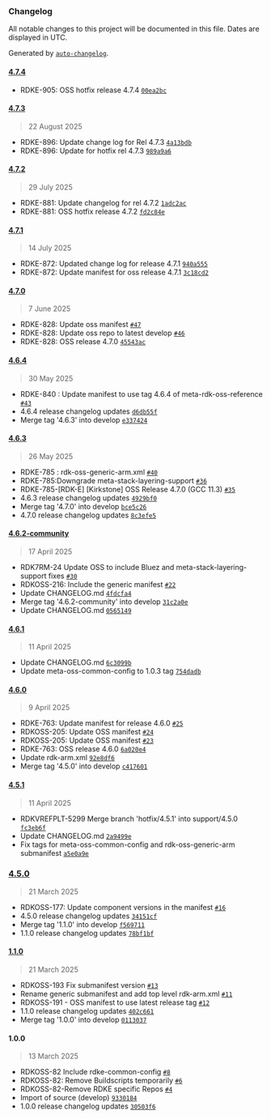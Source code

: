 ### Changelog

All notable changes to this project will be documented in this file. Dates are displayed in UTC.

Generated by [`auto-changelog`](https://github.com/CookPete/auto-changelog).

#### [4.7.4](https://github.com/rdkcentral/rdke-oss-manifest/compare/4.7.3...4.7.4)
- RDKE-905: OSS hotfix release 4.7.4 [`00ea2bc`](https://github.com/rdkcentral/rdke-oss-manifest/commit/00ea2bc284e94c223343fa26b32800a9a3e66781)


#### [4.7.3](https://github.com/rdkcentral/rdke-oss-manifest/compare/4.7.2...4.7.3)

> 22 August 2025

- RDKE-896: Update change log for Rel 4.7.3 [`4a13bdb`](https://github.com/rdkcentral/rdke-oss-manifest/commit/4a13bdb48360c53034437e17b279af3ee3500bbc)
- RDKE-896: Update for hotfix rel 4.7.3 [`989a9a6`](https://github.com/rdkcentral/rdke-oss-manifest/commit/989a9a6a96fb172e7d7d6e4f1f75ef52c28aee73)

#### [4.7.2](https://github.com/rdkcentral/rdke-oss-manifest/compare/4.7.1...4.7.2)

> 29 July 2025

- RDKE-881: Update changelog for rel 4.7.2 [`1adc2ac`](https://github.com/rdkcentral/rdke-oss-manifest/commit/1adc2ac06ff2d428bfd7bd42a0f33dc0dc8a3c30)
- RDKE-881: OSS hotfix release 4.7.2 [`fd2c84e`](https://github.com/rdkcentral/rdke-oss-manifest/commit/fd2c84ea143bbecf31388034e588ad26607c4e3b)

#### [4.7.1](https://github.com/rdkcentral/rdke-oss-manifest/compare/4.7.0...4.7.1)

> 14 July 2025

- RDKE-872: Updated change log for release 4.7.1 [`940a555`](https://github.com/rdkcentral/rdke-oss-manifest/commit/940a55525ebbb49963343ef263e566773c2f7e73)
- RDKE-872: Update manifest for oss release 4.7.1 [`3c18cd2`](https://github.com/rdkcentral/rdke-oss-manifest/commit/3c18cd23b1307ccb7e1693595e5d4ffa70fbaada)

#### [4.7.0](https://github.com/rdkcentral/rdke-oss-manifest/compare/4.6.4...4.7.0)

> 7 June 2025

- RDKE-828: Update oss manifest [`#47`](https://github.com/rdkcentral/rdke-oss-manifest/pull/47)
- RDKE-828: Update oss repo to latest develop [`#46`](https://github.com/rdkcentral/rdke-oss-manifest/pull/46)
- RDKE-828: OSS release 4.7.0 [`45543ac`](https://github.com/rdkcentral/rdke-oss-manifest/commit/45543ac3d482047448247a8f12ba1e08e54cacd0)

#### [4.6.4](https://github.com/rdkcentral/rdke-oss-manifest/compare/4.6.3...4.6.4)

> 30 May 2025

- RDKE-840 : Update manifest to use tag 4.6.4 of meta-rdk-oss-reference [`#43`](https://github.com/rdkcentral/rdke-oss-manifest/pull/43)
- 4.6.4 release changelog updates [`d6db55f`](https://github.com/rdkcentral/rdke-oss-manifest/commit/d6db55fdfd947f83c083dc9f61acb3350b44ff9f)
- Merge tag '4.6.3' into develop [`e337424`](https://github.com/rdkcentral/rdke-oss-manifest/commit/e33742433df50d2284a295722115d1f187896611)

#### [4.6.3](https://github.com/rdkcentral/rdke-oss-manifest/compare/4.6.2-community...4.6.3)

> 26 May 2025

- RDKE-785 :  rdk-oss-generic-arm.xml [`#40`](https://github.com/rdkcentral/rdke-oss-manifest/pull/40)
- RDKE-785:Downgrade meta-stack-layering-support [`#36`](https://github.com/rdkcentral/rdke-oss-manifest/pull/36)
- RDKE-785-[RDK-E] [Kirkstone] OSS Release 4.7.0 (GCC 11.3) [`#35`](https://github.com/rdkcentral/rdke-oss-manifest/pull/35)
- 4.6.3 release changelog updates [`4929bf0`](https://github.com/rdkcentral/rdke-oss-manifest/commit/4929bf0d724d70eb954ebe6579fe8bddee20ef1a)
- Merge tag '4.7.0' into develop [`bce5c26`](https://github.com/rdkcentral/rdke-oss-manifest/commit/bce5c26571d048afd841780b56a25793564ed8e7)
- 4.7.0 release changelog updates [`8c3efe5`](https://github.com/rdkcentral/rdke-oss-manifest/commit/8c3efe51f6205674d5704b75442dc483365a82e9)

#### [4.6.2-community](https://github.com/rdkcentral/rdke-oss-manifest/compare/4.6.1...4.6.2-community)

> 17 April 2025

- RDK7RM-24 Update OSS to include Bluez and meta-stack-layering-support fixes [`#30`](https://github.com/rdkcentral/rdke-oss-manifest/pull/30)
- RDKOSS-216: Include the generic manifest [`#22`](https://github.com/rdkcentral/rdke-oss-manifest/pull/22)
- Update CHANGELOG.md [`4fdcfa4`](https://github.com/rdkcentral/rdke-oss-manifest/commit/4fdcfa4f280c3d04c11f98d82937f7f7a9942e9f)
- Merge tag '4.6.2-community' into develop [`31c2a0e`](https://github.com/rdkcentral/rdke-oss-manifest/commit/31c2a0e1977df0d24e5dd309ea4c841c8cbfe782)
- Update CHANGELOG.md [`0565149`](https://github.com/rdkcentral/rdke-oss-manifest/commit/0565149ea6852bba1a0adcc3a2c8b2feb2dda43e)

#### [4.6.1](https://github.com/rdkcentral/rdke-oss-manifest/compare/4.6.0...4.6.1)

> 11 April 2025

- Update CHANGELOG.md [`6c3099b`](https://github.com/rdkcentral/rdke-oss-manifest/commit/6c3099b5416aa25aab5528604ecde4318422e832)
- Update meta-oss-common-config to 1.0.3 tag [`754dadb`](https://github.com/rdkcentral/rdke-oss-manifest/commit/754dadbce19ac812ea62b55f3e9cd3bde043d6d0)

#### [4.6.0](https://github.com/rdkcentral/rdke-oss-manifest/compare/4.5.1...4.6.0)

> 9 April 2025

- RDKE-763: Update manifest for release 4.6.0 [`#25`](https://github.com/rdkcentral/rdke-oss-manifest/pull/25)
- RDKOSS-205: Update OSS manifest [`#24`](https://github.com/rdkcentral/rdke-oss-manifest/pull/24)
- RDKOSS-205: Update OSS manifest [`#23`](https://github.com/rdkcentral/rdke-oss-manifest/pull/23)
- RDKE-763: OSS release 4.6.0 [`6a020e4`](https://github.com/rdkcentral/rdke-oss-manifest/commit/6a020e4f36b4b6ea63401804ab39b36453c3ac23)
- Update rdk-arm.xml [`92e8df6`](https://github.com/rdkcentral/rdke-oss-manifest/commit/92e8df6875b045eee1ff81d7e1acd468e7a7c697)
- Merge tag '4.5.0' into develop [`c417601`](https://github.com/rdkcentral/rdke-oss-manifest/commit/c41760157eeac115c64845c2be5c9b7db510efe9)

#### [4.5.1](https://github.com/rdkcentral/rdke-oss-manifest/compare/4.5.0...4.5.1)

> 11 April 2025

- RDKVREFPLT-5299 Merge branch 'hotfix/4.5.1' into support/4.5.0 [`fc3eb6f`](https://github.com/rdkcentral/rdke-oss-manifest/commit/fc3eb6f7fe5d05a8fe22210c60db447dcb13c0e3)
- Update CHANGELOG.md [`2a9499e`](https://github.com/rdkcentral/rdke-oss-manifest/commit/2a9499e0cb78a71ced419161279bcfa8ffbdc992)
- Fix tags for meta-oss-common-config and rdk-oss-generic-arm submanifest [`a5e0a9e`](https://github.com/rdkcentral/rdke-oss-manifest/commit/a5e0a9ef75f272880f710b2e55a826a73700b53b)

### [4.5.0](https://github.com/rdkcentral/rdke-oss-manifest/compare/1.1.0...4.5.0)

> 21 March 2025

- RDKOSS-177: Update component versions in the manifest [`#16`](https://github.com/rdkcentral/rdke-oss-manifest/pull/16)
- 4.5.0 release changelog updates [`34151cf`](https://github.com/rdkcentral/rdke-oss-manifest/commit/34151cf2ad2fc45678f328f125ce7be986503002)
- Merge tag '1.1.0' into develop [`f569711`](https://github.com/rdkcentral/rdke-oss-manifest/commit/f5697117be7d34bbc8e563cd5f6ac0b8d2c21c37)
- 1.1.0 release changelog updates [`78bf1bf`](https://github.com/rdkcentral/rdke-oss-manifest/commit/78bf1bf38d855f11149efb3b0225d0f705b72aed)

#### [1.1.0](https://github.com/rdkcentral/rdke-oss-manifest/compare/1.0.0...1.1.0)

> 21 March 2025

- RDKOSS-193 Fix submanifest version [`#13`](https://github.com/rdkcentral/rdke-oss-manifest/pull/13)
- Rename generic submanifest and add top level rdk-arm.xml [`#11`](https://github.com/rdkcentral/rdke-oss-manifest/pull/11)
- RDKOSS-191 - OSS manifest to use latest release tag [`#12`](https://github.com/rdkcentral/rdke-oss-manifest/pull/12)
- 1.1.0 release changelog updates [`402c661`](https://github.com/rdkcentral/rdke-oss-manifest/commit/402c661f3fcffdfa2b7b98bf3cebcac775166542)
- Merge tag '1.0.0' into develop [`0113037`](https://github.com/rdkcentral/rdke-oss-manifest/commit/01130379a23aadf88de548e1844758de6cf8908b)

#### 1.0.0

> 13 March 2025

- RDKOSS-82 Include rdke-common-config [`#8`](https://github.com/rdkcentral/rdke-oss-manifest/pull/8)
- RDKOSS-82: Remove Buildscripts temporarily [`#6`](https://github.com/rdkcentral/rdke-oss-manifest/pull/6)
- RDKOSS-82-Remove RDKE specific Repos [`#4`](https://github.com/rdkcentral/rdke-oss-manifest/pull/4)
- Import of source (develop) [`9330184`](https://github.com/rdkcentral/rdke-oss-manifest/commit/93301840a169ca27fe296b6cd92b76cc13a77e77)
- 1.0.0 release changelog updates [`30503f6`](https://github.com/rdkcentral/rdke-oss-manifest/commit/30503f6670f86a09f9cf55524d22052bd4494cdd)
